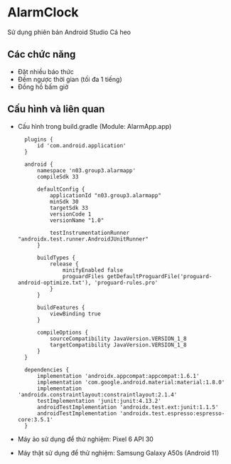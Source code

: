 # AlarmClock
Sử dụng phiên bản Android Studio Cá heo

## Các chức năng
- Đặt nhiều báo thức
- Đếm ngược thời gian (tối đa 1 tiếng)
- Đồng hồ bấm giờ

## Cấu hình và liên quan
* Cấu hình trong build.gradle (Module: AlarmApp.app)

    
        plugins {
            id 'com.android.application'
        }

        android {
            namespace 'n03.group3.alarmapp'
            compileSdk 33

            defaultConfig {
                applicationId "n03.group3.alarmapp"
                minSdk 30
                targetSdk 33
                versionCode 1
                versionName "1.0"

                testInstrumentationRunner "androidx.test.runner.AndroidJUnitRunner"
            }

            buildTypes {
                release {
                    minifyEnabled false
                    proguardFiles getDefaultProguardFile('proguard-android-optimize.txt'), 'proguard-rules.pro'
                }
            }

            buildFeatures {
                viewBinding true
            }

            compileOptions {
                sourceCompatibility JavaVersion.VERSION_1_8
                targetCompatibility JavaVersion.VERSION_1_8
            }
        }

        dependencies {
            implementation 'androidx.appcompat:appcompat:1.6.1'
            implementation 'com.google.android.material:material:1.8.0'
            implementation 'androidx.constraintlayout:constraintlayout:2.1.4'
            testImplementation 'junit:junit:4.13.2'
            androidTestImplementation 'androidx.test.ext:junit:1.1.5'
            androidTestImplementation 'androidx.test.espresso:espresso-core:3.5.1'
        }
    
* Máy ảo sử dụng để thử nghiệm: Pixel 6 API 30
* Máy thật sử dụng để thử nghiệm: Samsung Galaxy A50s (Android 11)
